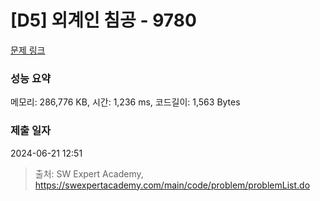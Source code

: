 # [D5] 외계인 침공 - 9780 

[문제 링크](https://swexpertacademy.com/main/code/problem/problemDetail.do?contestProbId=AXE0gpIa3dADFAVX) 

### 성능 요약

메모리: 286,776 KB, 시간: 1,236 ms, 코드길이: 1,563 Bytes

### 제출 일자

2024-06-21 12:51



> 출처: SW Expert Academy, https://swexpertacademy.com/main/code/problem/problemList.do